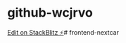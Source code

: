 # github-wcjrvo

[Edit on StackBlitz ⚡️](https://stackblitz.com/edit/nextjs-chakraui)# frontend-nextcar
